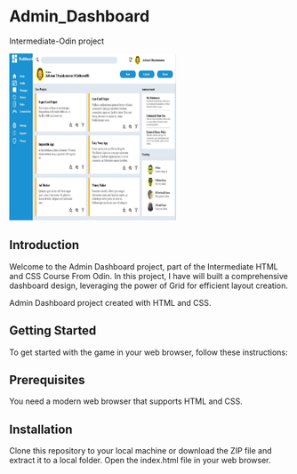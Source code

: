 # Admin_Dashboard

Intermediate-Odin project

<img src="image.png" alt="Alt text" width="300" height="300">

## Introduction

Welcome to the Admin Dashboard project, part of the Intermediate HTML and CSS Course From Odin. In this project, I have will built a comprehensive dashboard design, leveraging the power of Grid for efficient layout creation.

Admin Dashboard project created with HTML and CSS.

## Getting Started

To get started with the game in your web browser, follow these instructions:

## Prerequisites

You need a modern web browser that supports HTML and CSS.

## Installation

Clone this repository to your local machine or download the ZIP file and extract it to a local folder. Open the index.html file in your web browser.
